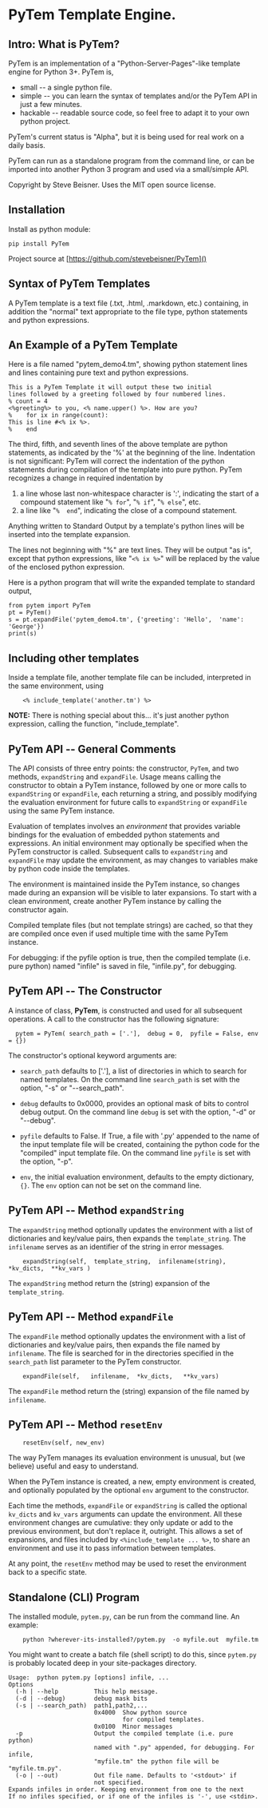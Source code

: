 # PyTem Template Engine.

## Intro: What is PyTem?

PyTem is an implementation of a "Python-Server-Pages"-like template engine for Python 3+.
PyTem is, 

+ small -- a single python file.
+ simple  -- you can learn the syntax of templates and/or the PyTem API in just a few minutes.
+ hackable -- readable source code, so feel free to adapt it to your own python project.

PyTem's current status is "Alpha", but it is being used for real work on a daily basis.

PyTem can run as a standalone program from the command line, or can be imported into another Python 3 program and used via a small/simple API.

Copyright by Steve Beisner. Uses the MIT open source license.

## Installation

Install as python module:

```
pip install PyTem
```

Project source at [https://github.com/stevebeisner/PyTem]()

## Syntax of PyTem Templates

A PyTem template is a text file (.txt, .html, .markdown, etc.) containing, in addition the
"normal" text appropriate to the file type, python statements and python expressions.

## An Example of a PyTem Template

Here is a file named "pytem_demo4.tm", showing python statement lines and lines containing
pure text and python expressions.

```
This is a PyTem Template it will output these two initial
lines followed by a greeting followed by four numbered lines.
% count = 4
<%greeting%> to you, <% name.upper() %>. How are you?
%    for ix in range(count):
This is line #<% ix %>.
%    end
```

The third, fifth, and seventh lines of the above template are python statements,
as indicated by the '%' at the beginning of the line.
Indentation is not significant:  PyTem will correct the indentation of the python
statements during compilation of the template into pure python.
PyTem recognizes a change in required indentation by

1. a line whose last non-whitespace character is ':', indicating the
   start of a compound statement like "`% for`", "`% if`", "`% else`", etc.
3. a line like "`%  end`", indicating the close of a compound statement.

Anything written to Standard Output by a template's python lines will be
inserted into the template expansion.

The lines not beginning with "%" are text lines.  They will be output "as is", except
that python expressions, like "`<% ix %>`" will be replaced by the value of the
enclosed python expression. 

Here is a python program that will write the expanded template 
to standard output,

```
from pytem import PyTem
pt = PyTem()
s = pt.expandFile('pytem_demo4.tm', {'greeting': 'Hello',  'name': 'George'})
print(s)
```

## Including other templates

Inside a template file, another template file can be included, interpreted in the same
environment, using 

```
    <% include_template('another.tm') %>
```

**NOTE:** There is nothing special about this... it's just another python expression,
calling the function, "include_template".


## PyTem API -- General Comments

The API consists of three entry points: the constructor, `PyTem`, and two methods, `expandString`
and `expandFile`.  Usage means calling the constructor to obtain a PyTem instance, followed by
one or more calls to `expandString` or `expandFile`, each returning a string, and possibly modifying the evaluation environment for future calls to `expandString` or `expandFile` using
the same PyTem instance.

Evaluation of templates involves an _environment_ that provides variable bindings for the
evaluation of embedded python statements and expressions.  An initial environment may
optionally be specified when the PyTem constructor is called.  Subsequent calls to `expandString` and `expandFile` may update the environment, as may changes to variables make by python code 
inside the templates.

The environment is maintained inside the PyTem instance, so changes
made during an expansion will be visible to later expansions.  To start with a clean
environment, create another PyTem instance by calling the constructor again.

Compiled template files (but not template strings) are cached, so that they are compiled
once even if used multiple time with the same PyTem instance.

For debugging: if the pyfile option is true, then the compiled template (i.e. pure python)
named "infile" is saved in file, "infile.py", for debugging.

## PyTem API -- The Constructor

A instance of class, **PyTem**, is constructed and used for all subsequent operations.
A call to the constructor has the following signature:

```
  pytem = PyTem( search_path = ['.'],  debug = 0,  pyfile = False, env = {})
```

The constructor's optional keyword arguments are:

+ `search_path` defaults to ['.'], a list of directories in which to search for named templates.
  On the command line `search_path` is set with the option, "-s" or "--search_path".

+ `debug` defaults to 0x0000, provides an optional mask of bits to control debug output.
  On the command line `debug` is set with the option, "-d" or "--debug".

+ `pyfile` defaults to False. If True, a file with '.py' appended to the name of the input
  template file will be created, containing the python code for the "compiled" input template file.
  On the command line `pyfile` is set with the option, "-p".

+ `env`, the initial evaluation environment, defaults to the empty dictionary, `{}`.
  The `env` option can not be set on the command line.


## PyTem API -- Method `expandString`

The `expandString` method optionally updates the environment with a list of dictionaries and
key/value pairs, then expands the `template_string`.  The `infilename` serves as an identifier
of the string in error messages.

```
    expandString(self,  template_string,  infilename(string),  *kv_dicts,  **kv_vars )
```

The `expandString` method return the (string) expansion of the `template_string`.

## PyTem API -- Method `expandFile`

The `expandFile` method optionally updates the environment with a list of dictionaries and
key/value pairs, then expands the file named by `infilename`.  The file is searched for in
the directories specified in the `search_path` list parameter to the PyTem constructor. 

```
    expandFile(self,   infilename,  *kv_dicts,   **kv_vars)
```

The `expandFile` method return the (string) expansion of the file named by `infilename`.


## PyTem API -- Method `resetEnv`

```
    resetEnv(self, new_env)
```

The way PyTem manages its evaluation environment is unusual, but (we believe) useful and easy
to understand.

When the PyTem instance is created, a new, empty environment is created, and optionally
populated by the optional `env` argument to the constructor.

Each time the methods, `expandFile` or `expandString` is called the optional `kv_dicts` and
`kv_vars` arguments can update the environment. All these environment changes are cumulative:
they only update or add to the previous environment, but don't replace it, outright.  This
allows a set of expansions, and files included by `<%include_template ... %>`, to share an
environment and use it to pass information between templates.

At any point, the `resetEnv` method may be used to reset the environment back to a specific state.

## Standalone (CLI) Program

The installed module, `pytem.py`, can be run from the command line.  An example:

```
    python ?wherever-its-installed?/pytem.py  -o myfile.out  myfile.tm 
```

You might want to create a batch file (shell script) to do this, since `pytem.py` is
probably located deep in your site-packages directory.

```
Usage:  python pytem.py [options] infile, ...
Options
  (-h | --help          This help message.
  (-d | --debug)        debug mask bits
  (-s | --search_path)  path1,path2,...
                        0x4000  Show python source
                                for compiled templates.
                        0x0100  Minor messages
  -p                    Output the compiled template (i.e. pure python)
                        named with ".py" appended, for debugging. For infile,
                        "myfile.tm" the python file will be "myfile.tm.py".
  (-o | --out)          Out file name. Defaults to '<stdout>' if
                        not specified.
Expands infiles in order. Keeping environment from one to the next
If no infiles specified, or if one of the infiles is '-', use <stdin>.
```

